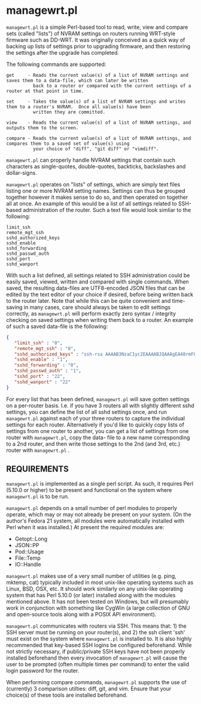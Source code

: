 managewrt.pl
============

`managewrt.pl` is a simple Perl-based tool to read, write, view and compare sets (called "lists") of NVRAM settings on routers
running WRT-style firmware such as DD-WRT.  It was originally conceived as a quick way of backing up lists of settings prior
to upgrading firmware, and then restoring the settings after the upgrade has completed.

The following commands are supported:

	get		- Reads the current value(s) of a list of NVRAM settings and saves them to a data-file, which can later be written
			  back to a router or compared with the current settings of a router at that point in time.

	set		- Takes the value(s) of a list of NVRAM settings and writes them to a router's NVRAM.  Once all value(s) have been
			  written they are committed.

	view	- Reads the current value(s) of a list of NVRAM settings, and outputs them to the screen.

	compare	- Reads the current value(s) of a list of NVRAM settings, and compares them to a saved set of value(s) using
			  your choice of "diff", "git diff" or "vimdiff".

`managewrt.pl` can properly handle NVRAM settings that contain such characters as single-quotes, double-quotes, backticks,
backslashes and dollar-signs.

`managewrt.pl` operates on "lists" of settings, which are simply text files listing one or more NVRAM setting names.  Settings
can thus be grouped together however it makes sense to do so, and then operated on together all at once.  An example of this
would be a list of all settings related to SSH-based administration of the router.  Such a text file would look simliar to
the following:

```text
limit_ssh
remote_mgt_ssh
sshd_authorized_keys
sshd_enable				
sshd_forwarding
sshd_passwd_auth			
sshd_port     
sshd_wanport
```

With such a list defined, all settings related to SSH administration could be easily saved, viewed, written and compared with
single commands.  When saved, the resulting data-files are UTF8-encoded JSON files that can be edited by the text editor of
your choice if desired, before being written back to the router later.  Note that while this can be quite convenient and
time-saving in many cases, care should always be taken to edit settings correctly, as `managewrt.pl` will perform exactly zero
syntax / integrity checking on saved settings when writing them back to a router.  An example of such a saved data-file is
the following:

```json
{
   "limit_ssh" : "0",
   "remote_mgt_ssh" : "0",
   "sshd_authorized_keys" : "ssh-rsa AAAAB3NzaC1yc2EAAAABJQAAAgEA48rmFLbAI+LHc+AM2u/MiKHYrBx4aOJa3XK22qFCHramQteOWRJQWBUvOcrZMENo7kFsbzLhxLbsBnV6PBlPcYbAkomcjMmOLgdO65zBrcCz+TyoxzoylUOKaQ3pDI2cEFjP79Mz7jNxuC6JlzEJxJTLUuknJabVNEaKryzUvwzrip40K5hwAeasqXT2w1xeLgVEDOu54nTJndNA4p8A/KVXN9V0lowK1uLXFBHds5tHp+1grGEQAI8bbz0bB9KoxOEUFyI2V+tXyRS+LPFSXBjNc3ix8BUsOuTelj91pYdB49/sS6rPAtL1iym3FOTrod9cNSUxveaWTykZY0pSVbB7PA3R9QlhsW6Hu+ZhRt591jaXc/qZ7cEYlH1waaXAMl7fatKNSR+ThAXbRHiOV0rWr+d144F/oBOTP8bOAquFX1Gy284bKMLk= root@einstein\nssh-rsa AAAAB3NzaC1yc2EAAAADAQABAAACAQCnUkH4P2H79onbQ/A9C/rdXU8f5NW6MM0ZyRk6SdCnICWWdbJ4J7C+k4OXKJ2mi470YodIuHTqadhjs+QRYwKcFzGn8RXEEwq9letJ1rw/tg9NWa/05EMdZvXhg3wG3KXJ8edGg61xM4jCLGgF9rs/3tfqQEt0XcR6xxD8Zoj6NLlJRqPkbl/hjXjbt+c/avu6b0g4HeTHtTOHE5SEqKIW+6U90497d/UeCZIQOFN84UBtpGFuZMpxGb6PNA7kucVELrrjp0cJHeBgPDHeeMf39cTSOtbVgf5yzFVT8mx5kuuyTcqbAlWQpOxJiQ== root@biblios",
   "sshd_enable" : "1",
   "sshd_forwarding" : "0",
   "sshd_passwd_auth" : "1",
   "sshd_port" : "22",
   "sshd_wanport" : "22"
}
```

For every list that has been defined, `managewrt.pl` will save gotten settings on a per-router basis.  I.e. if you have 3 routers
all with slightly different sshd settings, you can define the list of all sshd settings once, and run `managewrt.pl` against
each of your three routers to capture the individual settings for each router.  Alternatively if you'd like to quickly copy
lists of settings from one router to another, you can get a list of settings from one router with `managewrt.pl`, copy the data-
file to a new name corresponding to a 2nd router, and then write those settings to the 2nd (and 3rd, etc.) router with
`managewrt.pl` .


REQUIREMENTS
------------

`managewrt.pl` is implemented as a single perl script.  As such, it requires Perl (5.10.0 or higher) to be present and
functional on the system where `managewrt.pl` is to be run.

`managewrt.pl` depends on a small number of perl modules to properly operate, which may or may not already be present on your
system.  (On the author's Fedora 21 system, all modules were automatically installed with Perl when it was installed.)  At
present the required modules are:
- Getopt::Long
- JSON::PP
- Pod::Usage
- File::Temp
- IO::Handle

`managewrt.pl` makes use of a very small number of utilities (e.g. ping, mktemp, cat) typically included in most unix-like
operating systems such as Linux, BSD, OSX, etc.  It should work similarly on any unix-like operating system that has
Perl 5.10.0 (or later) installed along with the modules mentioned above.  It has not been tested on Windows, but will
presumably work in conjunction with something like CygWin (a large collection of GNU and open-source tools along with a
POSIX API environment).

`managewrt.pl` communicates with routers via SSH.  This means that: 1) the SSH server must be running on your router(s), and
2) the ssh client 'ssh' must exist on the system where `managewrt.pl` is installed to.  It is also highly recommended that
key-based SSH logins be configured beforehand.  While not strictly necessary, if public/private SSH keys have not been properly
installed beforehand then every invocation of `managewrt.pl` will cause the user to be prompted (often multiple times per command)
to enter the valid login password for the router.

When performing compare commands, `managewrt.pl` supports the use of (currently) 3 comparison utilties:  diff, git, and vim.
Ensure that your choice(s) of these tools are installed beforehand.
